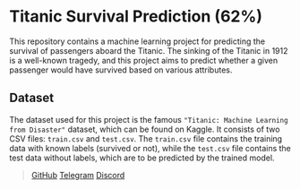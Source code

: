 # **Titanic Survival Prediction (62%)**

This repository contains a machine learning project for predicting the survival of passengers aboard the Titanic. The sinking of the Titanic in 1912 is a well-known tragedy, and this project aims to predict whether a given passenger would have survived based on various attributes.

## **Dataset**

The dataset used for this project is the famous `"Titanic: Machine Learning from Disaster"` dataset, which can be found on Kaggle. It consists of two CSV files: `train.csv` and `test.csv`. The `train.csv` file contains the training data with known labels (survived or not), while the `test.csv` file contains the test data without labels, which are to be predicted by the trained model.

>[GitHub](https://github.com/Tim-977)
>[Telegram](https://t.me/timbrzm)
>[Discord](https://discord.com/users/618793085735927808)
